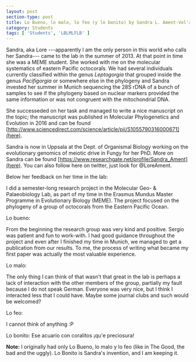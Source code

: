 ```yaml
---
layout: post
section-type: post
title: Lo Bueno, lo malo, lo feo (y lo bonito) by Sandra L. Ament-Vel'asquez
category: Students
tags: [ 'Students', 'LBLMLFLB' ]
---
```


Sandra, aka Lore ---apparently I am the only person in this world who calls her Sandra--- came to the lab in the summer of 2013. At that point in time she was a MEME student. She worked with me on the molecular systematics of eastern Pacific octocorals. We had several individuals currently classified within the genus *Leptogorgia* that grouped inside the genus *Pacifigorgia* or somewhere else in the phylogeny and Sandra invested her summer in Munich sequencing the 28S rDNA of a bunch of samples to see if the phylogeny based on nuclear markers provided the same information or was not congruent with the mitochondrial DNA.

She successeded on her task and managed to write a nice manuscript on the topic; the manuscript was published in Molecular Phylogenetics and Evolution in 2016 and can be found [http://www.sciencedirect.com/science/article/pii/S1055790316000671](here). 

Sandra is now in Uppsala at the Dept. of Organismal Biology working on the evolutionary genomics of meiotic drive in Fungy for her PhD. More on Sandra can be found [https://www.researchgate.net/profile/Sandra_Ament](here). You can also follow here on twitter, just look for @LoreAment.

Below her feedback on her time in the lab:


I did a semester-long research project in the Molecular Geo- & Palaeobiology Lab, as part of my time in the Erasmus Mundus Master Programme in Evolutionary Biology (MEME). The project focused on the phylogeny of a group of octocorals from the Eastern Pacific Ocean. 

Lo bueno:

From the beginning the research group was very kind and positive. Sergio was patient and fun to work-with. I had good guidance throughout the project and even after I finished my time in Munich, we managed to get a publication from our results. To me, the process of writing what became my first paper was actually the most valuable experience.  

Lo malo:

The only thing I can think of that wasn't that great in the lab is perhaps a lack of interaction with the other members of the group, partially my fault because I do not speak German. Everyone was very nice, but I think I interacted less that I could have. Maybe some journal clubs and such would be welcomed?

Lo feo:

I cannot think of anything :P

Lo bonito:
Ese acuario con coralitos ¡qu'e preciosura!

**Note:**
I originally had only Lo Bueno, lo malo y lo feo (like in The Good, the bad and the uggly). Lo Bonito is Sandra's invention, and I am keeping it.
